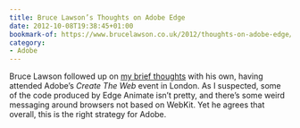```yaml
---
title: Bruce Lawson’s Thoughts on Adobe Edge
date: 2012-10-08T19:38:45+01:00
bookmark-of: https://www.brucelawson.co.uk/2012/thoughts-on-adobe-edge/
category:
- Adobe
---
```

Bruce Lawson followed up on [my brief thoughts][1] with his own, having attended Adobe’s *Create The Web* event in London. As I suspected, some of the code produced by Edge Animate isn’t pretty, and there’s some weird messaging around browsers not based on WebKit. Yet he agrees that overall, this is the right strategy for Adobe.

[1]: /2012/10/adobe_edge
